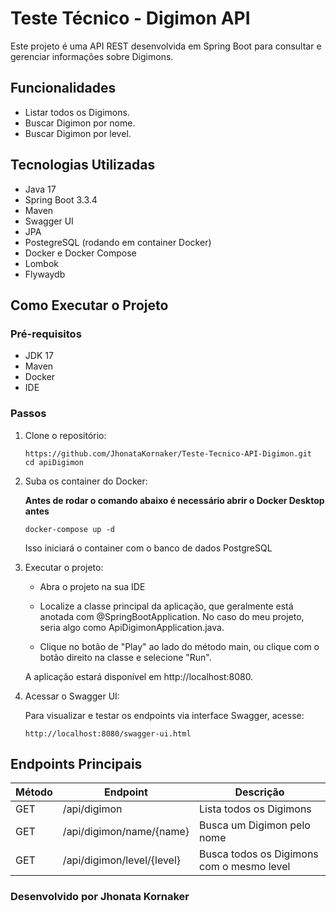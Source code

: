 # Teste Técnico - Digimon API

Este projeto é uma API REST desenvolvida em Spring Boot para consultar e gerenciar informações sobre Digimons.

## Funcionalidades
- Listar todos os Digimons.
- Buscar Digimon por nome.
- Buscar Digimon por level.

## Tecnologias Utilizadas
- Java 17
- Spring Boot 3.3.4
- Maven
- Swagger UI
- JPA
- PostegreSQL (rodando em container Docker)
- Docker e Docker Compose
- Lombok
- Flywaydb

## Como Executar o Projeto
### Pré-requisitos
- JDK 17
- Maven
- Docker
- IDE

### Passos
1. Clone o repositório:
    ```
   https://github.com/JhonataKornaker/Teste-Tecnico-API-Digimon.git
   cd apiDigimon
   ```
2. Suba os container do Docker:

   **Antes de rodar o comando abaixo é necessário abrir o Docker Desktop antes**

   ```
   docker-compose up -d
   ```
   Isso iniciará o container com o banco de dados PostgreSQL


3. Executar o projeto:


   - Abra o projeto na sua IDE


   - Localize a classe principal da aplicação, que geralmente está anotada com @SpringBootApplication. No caso do meu projeto, seria algo como ApiDigimonApplication.java.


   - Clique no botão de "Play" ao lado do método main, ou clique com o botão direito na classe e selecione "Run".

   
   A aplicação estará disponível em http://localhost:8080.


4. Acessar o Swagger UI:

   Para visualizar e testar os endpoints via interface Swagger, acesse:
   ```
   http://localhost:8080/swagger-ui.html
   ```

## Endpoints Principais
| Método | Endpoint                   | Descrição                                 |
|--------|----------------------------|-------------------------------------------|
| GET    | /api/digimon               | Lista todos os Digimons                   |
| GET    | /api/digimon/name/{name}   | Busca um Digimon pelo nome                |
| GET    | /api/digimon/level/{level} | Busca todos os Digimons com o mesmo level |


### Desenvolvido por **Jhonata Kornaker**
